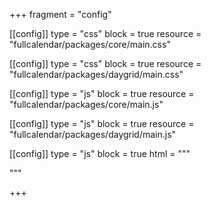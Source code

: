 +++
fragment = "config"

[[config]]
  type = "css"
  block = true
  resource = "fullcalendar/packages/core/main.css"

[[config]]
  type = "css"
  block = true
  resource = "fullcalendar/packages/daygrid/main.css"

[[config]]
  type = "js"
  block = true
  resource = "fullcalendar/packages/core/main.js"

[[config]]
  type = "js"
  block = true
  resource = "fullcalendar/packages/daygrid/main.js"

[[config]]
  type = "js"
  block = true
  html = """
  <script>
    document.addEventListener('DOMContentLoaded', function() {
      var calendarEl = document.getElementById('calendar');

      var calendar = new FullCalendar.Calendar(calendarEl, {
        plugins: [ 'dayGrid' ]
      });

      calendar.render();
    });
  </script>
  """
  
+++
